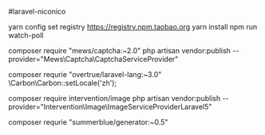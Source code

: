 #laravel-niconico

yarn config set registry https://registry.npm.taobao.org
yarn install
npm run watch-poll


composer require "mews/captcha:~2.0"
php artisan vendor:publish --provider="Mews\Captcha\CaptchaServiceProvider"


composer requrie "overtrue/laravel-lang:~3.0"
\Carbon\Carbon::setLocale('zh');


composer require intervention/image
php artisan vendor:publish --provider="Intervention\Image\ImageServiceProviderLaravel5"


composer requrie "summerblue/generator:~0.5"